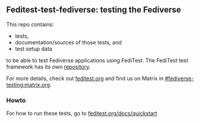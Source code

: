## Feditest-test-fediverse: testing the Fediverse

This repo contains:

* tests,
* documentation/sources of those tests, and
* test setup data

to be able to test Fediverse applications using FediTest. The FediTest test framework has its own [repository](https://github.com/fediverse-devnet/feditest).

For more details, check out [feditest.org](https://feditest.org/) and find us on Matrix in [#fediverse-testing:matrix.org](https://matrix.to/#/%23fediverse-testing:matrix.org).

### Howto

For how to run these tests, go to [feditest.org/docs/quickstart](https://feditest.org/docs/quickstart/)
